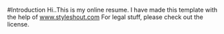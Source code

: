 #Introduction
Hi..This is my online resume.
I have made this template with the help of www.styleshout.com
For legal stuff, please check out the license. 
